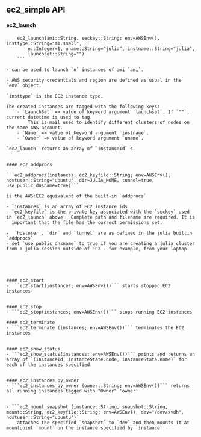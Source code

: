 ## ec2_simple API

#### ec2_launch
```
    ec2_launch(ami::String, seckey::String; env=AWSEnv(), insttype::String="m1.small", 
        n::Integer=1, uname::String="julia", instname::String="julia", 
        launchset::String="")
    ```

- can be used to launch `n` instances of ami `ami`. 

- AWS security credentials and region are defined as usual in the `env` object.

`insttype` is the EC2 instance type.

The created instances are tagged with the following keys:
    - `LaunchSet` => value of keyword argument `launchset`. If `""`, current datetime is used to tag.
        This is mail used to identify different clusters of nodes on the same AWS account.
    - `Name` => value of keyword argument `instname`.    
    - `Owner` => value of keyword argument `uname`.    

`ec2_launch` returns an array of `instanceId` s    
    

#### ec2_addprocs
    
```ec2_addprocs(instances, ec2_keyfile::String; env=AWSEnv(), hostuser::String="ubuntu", dir=JULIA_HOME, tunnel=true, use_public_dnsname=true)```

is the AWS:EC2 equivalent of the built-in `addprocs`

- `instances` is an array of EC2 instance ids
- `ec2_keyfile` is the private key associated with the `seckey` used in `ec2_launch` above.  Complete path and filename are required. It is 
  important that the file has the correct permissions set. 

-  `hostuser`, `dir` and `tunnel` are as defined in the julia builtin `addprocs`
- set `use_public_dnsname` to true if you are creating a julia cluster from a julia session outside of EC2 - for example, from your laptop.
    
    



#### ec2_start
- ```ec2_start(instances; env=AWSEnv())``` starts stopped EC2 instances


#### ec2_stop
- ```ec2_stop(instances; env=AWSEnv())``` stops running EC2 instances

#### ec2_terminate
- ```ec2_terminate (instances; env=AWSEnv())``` terminates the EC2 instances


#### ec2_show_status
- ```ec2_show_status(instances; env=AWSEnv())``` prints and returns an array of `(instanceId, instanceState.code, instanceState.name)` for each of the instances specified.


#### ec2_instances_by_owner
- ```ec2_instances_by_owner (owner::String; env=AWSEnv())``` returns all running instances tagged with "Owner" 'owner'


- ```ec2_mount_snapshot (instance::String, snapshot::String, mount::String, ec2_keyfile::String; env=AWSEnv(), dev="/dev/xvdh", hostuser::String="ubuntu")`
    attaches the specified `snapshot` to `dev` and then mounts it at mountpoint `mount` on the instance specified by `instance`
